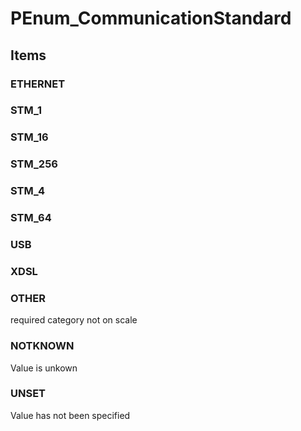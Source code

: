 # PEnum_CommunicationStandard
<!-- end of short definition -->

## Items

### ETHERNET


### STM_1


### STM_16


### STM_256


### STM_4


### STM_64


### USB


### XDSL


### OTHER
required category not on scale

### NOTKNOWN
Value is unkown

### UNSET
Value has not been specified
